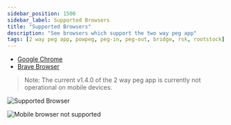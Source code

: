 ```yaml
---
sidebar_position: 1500
sidebar_label: Supported Browsers
title: "Supported Browsers"
description: "See browsers which support the two way peg app"
tags: [2 way peg app, powpeg, peg-in, peg-out, bridge, rsk, rootstock]
---
```



- [Google Chrome](https://www.google.com/chrome/)
- [Brave Browser](https://brave.com/)

> Note: The current v1.4.0 of the 2 way peg app is currently not operational on mobile devices.

![Supported Browser](/img/resources/two-way-peg-app/supported-broswer.png)

![Mobile browser not supported](/img/resources/two-way-peg-app/mobile-not-supported.png)